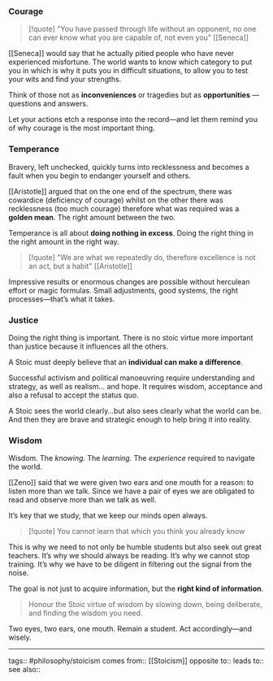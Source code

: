 ### Courage
> [!quote]
> "You have passed through life without an opponent, no one can ever know what you are capable of, not even you” [[Seneca]]

[[Seneca]] would say that he actually pitied people who have never experienced misfortune. The world wants to know which category to put you in which is why it puts you in difficult situations, to allow you to test your wits and find your strengths.

Think of those not as **inconveniences** or tragedies but as **opportunities** — questions and answers.

Let your actions etch a response into the record—and let them remind you of why courage is the most important thing.

### Temperance
Bravery, left unchecked, quickly turns into recklessness and becomes a fault when you begin to endanger yourself and others. 

[[Aristotle]] argued that on the one end of the spectrum, there was cowardice (deficiency of courage) whilst on the other there was recklessness (too much courage) therefore what was required was a **golden mean**. The right amount between the two.

Temperance is all about **doing nothing in excess**. Doing the right thing in the right amount in the right way.

> [!quote]
> "We are what we repeatedly do, therefore excellence is not an act, but a habit" [[Aristotle]]

Impressive results or enormous changes are possible without herculean effort or magic formulas. Small adjustments, good systems, the right processes—that’s what it takes.

### Justice
Doing the right thing is important. There is no stoic virtue more important than justice because it influences all the others.

A Stoic must deeply believe that an **individual can make a difference**.

Successful activism and political manoeuvring require understanding and strategy, as well as realism… and hope. It requires wisdom, acceptance and also a refusal to accept the status quo.

A Stoic sees the world clearly…but also sees clearly what the world can be. And then they are brave and strategic enough to help bring it into reality.

### Wisdom
Wisdom. The *knowing.* The *learning.* The *experience* required to navigate the world.

[[Zeno]] said that we were given two ears and one mouth for a reason: to listen more than we talk. Since we have a pair of eyes we are obligated to read and observe more than we talk as well.

It’s key that we study, that we keep our minds open always. 

> [!quote]
> You cannot learn that which you think you already know

This is why we need to not only be humble students but also seek out great teachers. It’s why we should always be reading. It’s why we cannot stop training. It’s why we have to be diligent in filtering out the signal from the noise.

The goal is not just to acquire information, but the **right kind of information**.

> Honour the Stoic virtue of wisdom by slowing down, being deliberate, and finding the wisdom you need.

Two eyes, two ears, one mouth. Remain a student. Act accordingly—and wisely.

***
tags:: #philosophy/stoicism 
comes from:: [[Stoicism]]
opposite to::
leads to::
see also::

